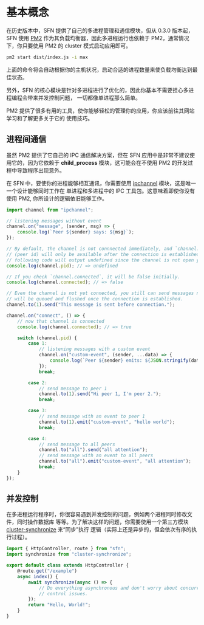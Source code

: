 <!-- title: 多进程; order: 16 -->
# 基本概念

在历史版本中，SFN 提供了自己的多进程管理和通信模块，但从 0.3.0 版本起，SFN 使用 
[PM2](https://pm2.io) 作为其负载均衡器，因此多进程运行也依赖于 PM2，通常情况下，你只要使用
PM2 的 cluster 模式启动应用即可。

```sh
pm2 start dist/index.js -i max
```

上面的命令将会自动根据你的主机状况，启动合适的进程数量来使负载均衡达到最佳状态。

另外，SFN 的核心模块是针对多进程进行了优化的，因此你基本不需要担心多进程编程会带来并发控制问题，
一切都像单进程那么简单。

PM2 提供了很多有用的工具，使你能够轻松的管理你的应用，你应该前往其网站学习和了解更多关于它的
使用技巧。

## 进程间通信

虽然 PM2 提供了它自己的 IPC 通信解决方案，但在 SFN 应用中是非常不建议使用它的，因为它依赖于
**child_process** 模块，这可能会在不使用 PM2 的开发过程中导致程序出现意外。

在 SFN 中，要使你的进程能够相互通讯，你需要使用 
[ipchannel](https://github.com/hyurl/ipchannel) 模块，这是唯一一个设计能够同时工作在
单进程和多进程中的 IPC 工具包。这意味着即使你没有使用 PM2, 你所设计的逻辑依旧能够工作。

```typescript
import channel from "ipchannel";

// listening messages without event
channel.on("message", (sender, msg) => {
    console.log(`Peer ${sender} says: ${msg}`);
});

// By default, the channel is not connnected immediately, and `channel.pid` 
// (peer id) will only be available after the connection is established, so the 
// following code will output undefined since the channel is not open yet.
console.log(channel.pid); // => undefined

// If you check `channel.connected`, it will be false initially.
console.log(channel.connected); // => false

// Even the channel is not yet connected, you still can send messages now, they
// will be queued and flushed once the connection is established.
channel.to(1).send("This message is sent before connection.");

channel.on("connect", () => {
    // now that channel is connected
    console.log(channel.connected); // => true

    switch (channel.pid) {
        case 1:
            // listening messages with a custom event
            channel.on("custom-event", (sender, ...data) => {
                console.log(`Peer ${sender} emits: ${JSON.stringify(data)}`);
            });
            break;

        case 2:
            // send message to peer 1
            channel.to(1).send("Hi peer 1, I'm peer 2.");
            break;

        case 3:
            // send message with an event to peer 1
            channel.to(1).emit("custom-event", "hello world");
            break;

        case 4:
            // send message to all peers
            channel.to("all").send("all attention");
            // send message with an event to all peers
            channel.to("all").emit("custom-event", "all attention");
            break;
    }
});
```

## 并发控制

在多进程运行程序时，你很容易遇到并发控制的问题，例如两个进程同时修改文件，同时操作数据库
等等。为了解决这样的问题，你需要使用一个第三方模块
[cluster-synchronize](https://github.com/hyurl/cluster-synchronize) 来“同步”执行
逻辑（实际上还是异步的，但会依次有序的执行过程）。

```typescript
import { HttpController, route } from "sfn";
import synchronize from "cluster-synchronize";

export default class extends HttpController {
    @route.get("/example")
    async index() {
        await synchronize(async () => {
            // Do everything asynchronous and don't worry about concurrency 
            // control issues.
        });
        return "Hello, World!";
    }
}
```